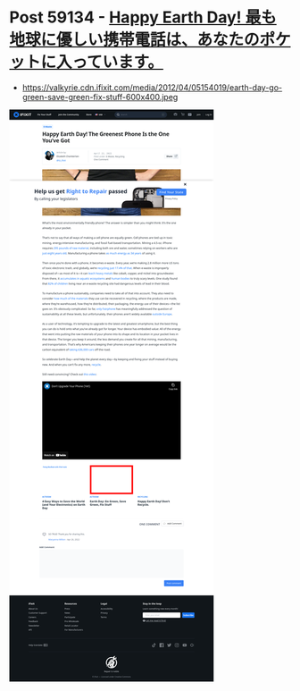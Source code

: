 # Post 59134 - [Happy Earth Day! 最も地球に優しい携帯電話は、あなたのポケットに入っています。](https://www.ifixit.com/News/59134/happy-earth-day-%e6%9c%80%e3%82%82%e5%9c%b0%e7%90%83%e3%81%ab%e5%84%aa%e3%81%97%e3%81%84%e6%90%ba%e5%b8%af%e9%9b%bb%e8%a9%b1%e3%81%af%e3%80%81%e3%81%82%e3%81%aa%e3%81%9f%e3%81%ae%e3%83%9d%e3%82%b1)

- https://valkyrie.cdn.ifixit.com/media/2012/04/05154019/earth-day-go-green-save-green-fix-stuff-600x400.jpeg

![screencap](screenshots/58db2250-8970-44c3-9bee-cd4f684558c9.png)
